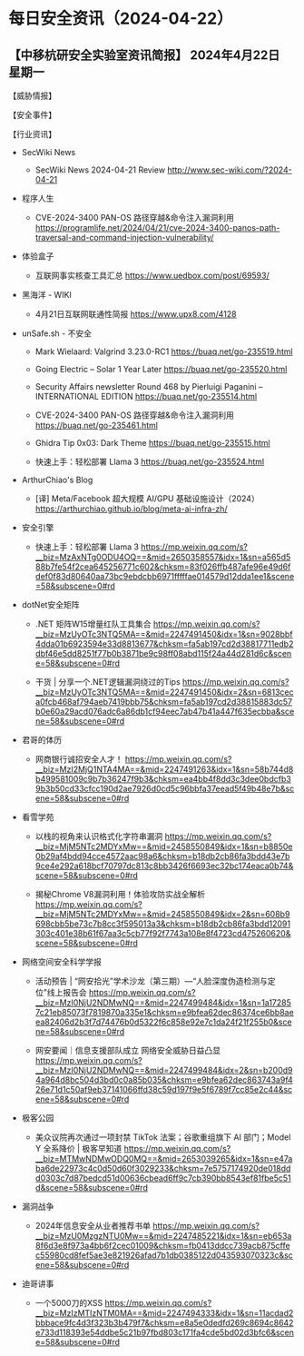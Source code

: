 # 每日安全资讯（2024-04-22）

【中移杭研安全实验室资讯简报】
2024年4月22日 星期一
---------------------------
【威胁情报】

【安全事件】

【行业资讯】

- SecWiki News
  - SecWiki News 2024-04-21 Review
http://www.sec-wiki.com/?2024-04-21

- 程序人生
  - CVE-2024-3400 PAN-OS 路径穿越&命令注入漏洞利用
https://programlife.net/2024/04/21/cve-2024-3400-panos-path-traversal-and-command-injection-vulnerability/

- 体验盒子
  - 互联网事实核查工具汇总
https://www.uedbox.com/post/69593/

- 黑海洋 - WIKI
  - 4月21日互联网联通性简报
https://www.upx8.com/4128

- unSafe.sh - 不安全
  - Mark Wielaard: Valgrind 3.23.0-RC1
https://buaq.net/go-235519.html

  - Going Electric – Solar 1 Year Later
https://buaq.net/go-235520.html

  - Security Affairs newsletter Round 468 by Pierluigi Paganini – INTERNATIONAL EDITION
https://buaq.net/go-235514.html

  - CVE-2024-3400 PAN-OS 路径穿越&命令注入漏洞利用
https://buaq.net/go-235461.html

  - Ghidra Tip 0x03: Dark Theme
https://buaq.net/go-235515.html

  - 快速上手：轻松部署 Llama 3
https://buaq.net/go-235524.html

- ArthurChiao's Blog
  - [译] Meta/Facebook 超大规模 AI/GPU 基础设施设计（2024）
https://arthurchiao.github.io/blog/meta-ai-infra-zh/

- 安全引擎
  - 快速上手：轻松部署 Llama 3
https://mp.weixin.qq.com/s?__biz=MzAxNTg0ODU4OQ==&mid=2650358557&idx=1&sn=a565d588b7fe54f2cea645256771c602&chksm=83f026ffb487afe96e49d6fdef0f83d80640aa73bc9ebdcbb6971fffffae014579d12dda1ee1&scene=58&subscene=0#rd

- dotNet安全矩阵
  - .NET 矩阵W15增量红队工具集合
https://mp.weixin.qq.com/s?__biz=MzUyOTc3NTQ5MA==&mid=2247491450&idx=1&sn=9028bbf4dda01b6923594e33d8813677&chksm=fa5ab197cd2d38817711edb2dbf46e5dd8251f77b0b3871be9c98ff08abd115f24a44d281d6c&scene=58&subscene=0#rd

  - 干货 | 分享一个.NET逻辑漏洞绕过的Tips
https://mp.weixin.qq.com/s?__biz=MzUyOTc3NTQ5MA==&mid=2247491450&idx=2&sn=6813ceca0fcb468af794aeb7419bbb75&chksm=fa5ab197cd2d38815883dc57b0e60a29acd076adc6a86db1cf94eec7ab47b41a447f635ecbba&scene=58&subscene=0#rd

- 君哥的体历
  - 网商银行诚招安全人才！
https://mp.weixin.qq.com/s?__biz=MzI2MjQ1NTA4MA==&mid=2247491263&idx=1&sn=58b744d8b499581009c9b7b36247f9b3&chksm=ea4bb4f8dd3c3dee0bdcfb39b3b50cd33cfcc190d2ae7926d0cd5c96bbfa37eead5f49b48e7b&scene=58&subscene=0#rd

- 看雪学苑
  - 以栈的视角来认识格式化字符串漏洞
https://mp.weixin.qq.com/s?__biz=MjM5NTc2MDYxMw==&mid=2458550849&idx=1&sn=b8850e0b29af4bdd94cce4572aac98a6&chksm=b18db2cb86fa3bdd43e7b9ce4e292a618bcf70797dc813c8bb3426f6693ec32bc174eaca0b74&scene=58&subscene=0#rd

  - 揭秘Chrome V8漏洞利用！体验攻防实战全解析
https://mp.weixin.qq.com/s?__biz=MjM5NTc2MDYxMw==&mid=2458550849&idx=2&sn=608b9698cbb5be73c7b8cc3f595013a3&chksm=b18db2cb86fa3bdd12091303c401e38b61f67aa3c5cb77f92f7743a108e8f4723cd475260620&scene=58&subscene=0#rd

- 网络空间安全科学学报
  - 活动预告 | “网安拾光”学术沙龙（第三期）—“人脸深度伪造检测与定位”线上报告会
https://mp.weixin.qq.com/s?__biz=MzI0NjU2NDMwNQ==&mid=2247499484&idx=1&sn=1a172857c21eb85073f7819870a335e1&chksm=e9bfea62dec86374ce6bb8aeea82406d2b3f7d74476b0d5322f6c858e92e7c1da24f21f255b0&scene=58&subscene=0#rd

  - 网安要闻｜信息支援部队成立  网络安全威胁日益凸显
https://mp.weixin.qq.com/s?__biz=MzI0NjU2NDMwNQ==&mid=2247499484&idx=2&sn=b200d94a964d8bc504d3bd0c0a85b035&chksm=e9bfea62dec863743a9f426e71d1c50af9eb37141066ffd38c59d197f9e5f6789f7cc85e2c44&scene=58&subscene=0#rd

- 极客公园
  - 美众议院再次通过一项封禁 TikTok 法案；谷歌重组旗下 AI 部门；Model Y 全系降价 | 极客早知道
https://mp.weixin.qq.com/s?__biz=MTMwNDMwODQ0MQ==&mid=2653039265&idx=1&sn=e47aba6de22973c4c0d50d60f3029233&chksm=7e5757174920de018ddd0303c7d87bedcd51d00636cbead6ff9c7cb390bb8543ef81fbe5c51d&scene=58&subscene=0#rd

- 漏洞战争
  - 2024年信息安全从业者推荐书单
https://mp.weixin.qq.com/s?__biz=MzU0MzgzNTU0Mw==&mid=2247485221&idx=1&sn=eb653a8f6d3e8f973a4bb6f2cec01009&chksm=fb0413ddcc739acb875cffec55980cd8fef5ae3e821926afad7b1db0385122d043593070323c&scene=58&subscene=0#rd

- 迪哥讲事
  - 一个5000刀的XSS
https://mp.weixin.qq.com/s?__biz=MzIzMTIzNTM0MA==&mid=2247494333&idx=1&sn=11acdad2bbbace9fc4d3f323b3b479f7&chksm=e8a5e0dedfd269c8694c8642e733d118393e54ddbe5c21b97fbd803c171fa4cde5bd02d3bfc6&scene=58&subscene=0#rd

